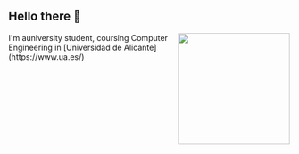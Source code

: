 ## Hello there 👋

<img src="https://i.kym-cdn.com/photos/images/original/001/812/497/485.gif" align="right" width="200" height="200"/>
I'm auniversity student, coursing Computer Engineering in [Universidad de Alicante](https://www.ua.es/)
<!--
**fmurciag/fmurciag** is a ✨ _special_ ✨ repository because its `README.md` (this file) appears on your GitHub profile.

Here are some ideas to get you started:

- 🔭 I’m currently working on ...
- 🌱 I’m currently learning ...
- 👯 I’m looking to collaborate on ...
- 🤔 I’m looking for help with ...
- 💬 Ask me about ...
- 📫 How to reach me: ...
- 😄 Pronouns: ...
- ⚡ Fun fact: ...
-->
